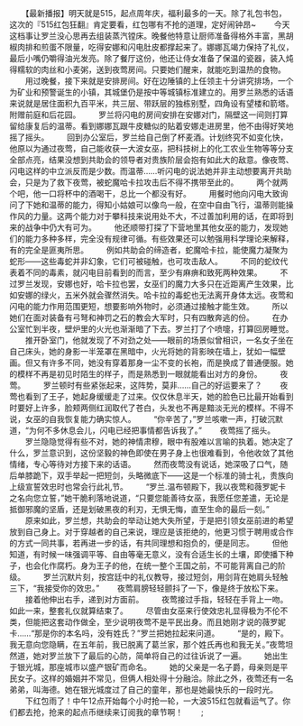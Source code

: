 　　【最新播报】明天就是515，起点周年庆，福利最多的一天。除了礼包书包，这次的『515红包狂翻』肯定要看，红包哪有不抢的道理，定好闹钟昂~
　　今天这档事让罗兰没心思再去组装蒸汽镗床。晚餐他特意让厨师准备得格外丰富，黑胡椒肉排和煎蛋不限量，吃得安娜和闪电肚皮都撑起来了。娜娜瓦竭力保持了礼仪，最后小嘴仍嚼得油光发亮。除了餐厅这份，他还让侍女准备了保温的瓷器，装入炖得糯软的肉丝和小麦粥，送到夜莺房间。只要她们醒来，就能吃到温热的食物。
　　用过晚餐，接下来就是安排房间。好在边陲镇的上任领主十分讲究排场，一个为矿业和预警诞生的小镇，其城堡仍是按中等城镇标准建立的。用罗兰熟悉的话语来说就是居住面积九百平米，共三层、带跃层的独栋别墅，四角设有望楼和箭塔。附赠前庭和后花园。
　　罗兰将闪电的房间安排在安娜对门，隔壁这一间则打算留给康复后的温蒂。看到娜娜瓦跟牛皮糖似的贴着安娜走进房里，他不由得好笑地摇了摇头。
　　回到办公室后，罗兰给自己倒了杯麦酒。计划终究不如变化快，他原以为通过夜莺，自己能收获一大波女巫，把科技树上的化工农业生物等等分支全部点亮，结果没想到共助会的领导者对贵族阶层会抱有如此大的敌意。像夜莺、闪电这样的中立派反而是少数。而温蒂……听闪电的说法她并非主动想要离开共助会，只是为了救下夜莺，被蛇魔哈卡拉攻击后不得不携带至此的。
　　两个就两个吧，他一口将杯中的酒喝干，总比一个都没有好。
　　用餐时他向闪电大致询问了下她和温蒂的能力，得知小姑娘可以像鸟一般，在空中自由飞行，温蒂则能操作风的力量。这两个能力对于攀科技来说用处不大，不过善加利用的话，在即将到来的战争中仍大有可为。
　　他还顺带打探了下营地里其他女巫的能力，发现她们的能力多种多样，完全没有规律可循。有些效果还可以勉强用科学理论来解释，有的完全是匪夷所思。
　　例如共助会的缔造者，蛇魔哈卡拉，能使魔力凝聚为蛇形——这些毒蛇并非幻象，它们可被碰触，也可攻击敌人。
　　不同的蛇纹代表着不同的毒素，就闪电目前看到的而言，至少有麻痹和致死两种效果。
　　不过罗兰发现，安娜也好，哈卡拉也罢，女巫们的魔力大多只在近距离产生效果，比如安娜的绿火，五米外就会骤然消失。哈卡拉的毒蛇也无法离开身体太远。夜莺和闪电的能力作用范围更短，想要影响外物时，必须通过接触才能生效。
　　所以她们在面对装备有弓弩和神罚之石的教会大军时，只有四散奔逃的份。
　　在办公室忙到半夜，壁炉里的火光也渐渐暗了下去。罗兰打了个喷嚏，打算回房睡觉。
　　推开卧室门，他就发现了不对劲之处——眼前的场景似曾相识，一名女子坐在自己床头，她的身影一半笼罩在黑暗中，火光将她的背影映在墙上，犹如一幅壁画。但又有许多不同，她没有穿着那身一尘不变的长袍，而是换成了普通便服。她的模样不再是初见时陌生的样子，而是熟悉到一眼就能看出对方的身份。
　　夜莺。
　　罗兰顿时有些紧张起来，这阵势，莫非……自己的好运要来了？
　　夜莺也看到了王子，她起身缓缓走了过来。仅仅休息半天，她的脸色已比最开始看到时要好上许多，脸颊两侧红润取代了苍白，头发也不再是黯淡无光的模样。不得不说，女巫的自我恢复能力确实惊人。
　　“你辛苦了，”罗兰咳嗽一声，打破沉默道，“为何不多休息会儿，闪电已经把事情都告诉我了。”
　　夜莺摇了摇头。
　　罗兰隐隐觉得有些不对，她的神情肃穆，眼中有股难以言喻的执着。她决定了什么，罗兰意识到，这份坚毅的神色即使在男子身上也很难看到，令他收敛了其他情绪，专心等待对方接下来的话语。
　　然而夜莺没有说话，她深吸了口气，随后单膝跪下，双手举起一把短剑，头略微底下——这是一个标准的骑士礼，贵族向上级宣誓效忠时也常会行此礼节。
　　“罗兰.温布顿殿下，我以夜莺和薇罗妮卡之名向您立誓，”她干脆利落地说道，“只要您能善待女巫，我愿任您差遣，无论是抵御邪魔的坚盾，还是划破黑夜的利刃，无惧无悔，直至生命的最后一刻。”
　　原来如此，罗兰想，共助会的举动让她大失所望，于是把引领女巫前进的希望放到自己身上。对于穿越者的自己来说，理应是该拒绝的，他更习惯于聘用或合作的方式一同共事，若再进一步的话，有共同理想和抱负的，便是同志。
　　但他知道，有时候一味强调平等、自由等毫无意义，没有合适生长的土壤，即使播下种子，也会化作腐朽。身为王子的他，在统一整个王国之前，不可能背离自己的阶级。
　　罗兰沉默片刻，按宫廷中的礼仪教导，接过短剑，用剑背在她肩头轻触三下，“我接受你的效忠。”
　　夜莺肩膀轻轻颤抖了一下，像是终于放松下来。
　　接着他伸出右手，递到对方面前。
　　夜莺接过手指，轻轻在手背上一吻。如此一来，整套礼仪就算结束了。
　　尽管由女巫来行使效忠礼显得极为不伦不类，但能把这套动作做全，至少说明夜莺不是平民出身。而且她刚才说的薇罗妮卡……“那是你的本名吗，没有姓氏？”罗兰把她拉起来问道。
　　“是的，殿下。我无意向您隐瞒，在五年前，我已脱离了葛兰家，那个姓氏再也和我无关。”夜莺坦然道，她对罗兰放下了最后的心防，简单将自己的过往诉说了一遍。
　　她出生于银光城，那座城市以盛产银矿而命名。
　　她的父亲是一名子爵，母亲则是平民女子。这样的婚姻并不常见，但俩人相处得十分融洽。除此之外，夜莺还有一名弟弟，叫海德。她在银光城度过了自己的童年，那也是她最快乐的一段时光。
　　下红包雨了！中午12点开始每个小时抢一轮，一大波515红包就看运气了。你们都去抢，抢来的起点币继续来订阅我的章节啊！
　　;